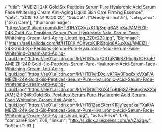 {
	"title": "AMEIZII 24K Gold Six Peptides Serum Pure Hyaluronic Acid Serum Face Whitening Cream Anti-Aging Liquid Skin Care Firming Essence",
	"date": "2018-10-31 10:30:20",
	"SubCat": ["Beauty & Health"],
	"categories": ["Skin Care"],
	"thumbnailImage": "https://ae01.alicdn.com/kf/HTB1H.YCXyzxK1RjSspjq6AS.pXaJ/AMEIZII-24K-Gold-Six-Peptides-Serum-Pure-Hyaluronic-Acid-Serum-Face-Whitening-Cream-Anti-Aging-Liquid.jpg_220x220.jpg",
	"BigImage": ["https://ae01.alicdn.com/kf/HTB1H.YCXyzxK1RjSspjq6AS.pXaJ/AMEIZII-24K-Gold-Six-Peptides-Serum-Pure-Hyaluronic-Acid-Serum-Face-Whitening-Cream-Anti-Aging-Liquid.jpg","https://ae01.alicdn.com/kf/HTB1rJqFX3TqK1RjSZPhq6xfOFXaE/AMEIZII-24K-Gold-Six-Peptides-Serum-Pure-Hyaluronic-Acid-Serum-Face-Whitening-Cream-Anti-Aging-Liquid.jpg","https://ae01.alicdn.com/kf/HTB1yjtDXc_vK1Rjy0Foq6xIxVXaF/AMEIZII-24K-Gold-Six-Peptides-Serum-Pure-Hyaluronic-Acid-Serum-Face-Whitening-Cream-Anti-Aging-Liquid.jpg","https://ae01.alicdn.com/kf/HTB19TKGX4TpK1RjSZFKq6y2wXXaj/AMEIZII-24K-Gold-Six-Peptides-Serum-Pure-Hyaluronic-Acid-Serum-Face-Whitening-Cream-Anti-Aging-Liquid.jpg","https://ae01.alicdn.com/kf/HTB12sdEXcrrK1Rjy1zeq6xalFXaK/AMEIZII-24K-Gold-Six-Peptides-Serum-Pure-Hyaluronic-Acid-Serum-Face-Whitening-Cream-Anti-Aging-Liquid.jpg"],
	"actualPrice": 1.76,
	"comparePrice": 7.06,
	"linkurl": "http://s.click.aliexpress.com/e/sZa3gey",
	"inStock": 63
}
